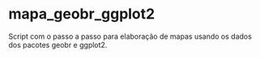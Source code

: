 # mapa_geobr_ggplot2
Script com o passo a passo para elaboração de mapas usando os dados dos pacotes geobr e ggplot2.

